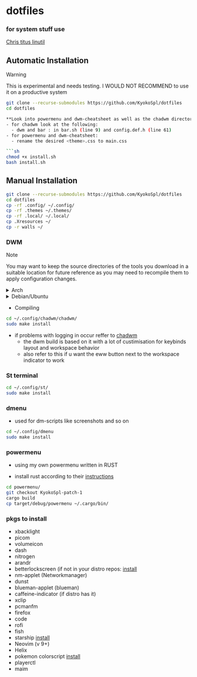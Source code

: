 # dotfiles

### for system stuff use
[Chris titus linutil](https://github.com/ChrisTitusTech/linutil)

## Automatic Installation
> [!WARNING]
> This is experimental and needs testing. I WOULD NOT RECOMMEND to use it on a productive system

``` sh
git clone --recurse-submodules https://github.com/KyokoSpl/dotfiles
cd dotfiles

**Look into powermenu and dwm-cheatsheet as well as the chadwm directories and choos ur themes**
- for chadwm look at the following:
  - dwm and bar : in bar.sh (line 9) and config.def.h (line 61)
- for powermenu and dwm-cheatsheet:
  - rename the desired <theme>.css to main.css

```sh
chmod +x install.sh
bash install.sh
```



## Manual Installation

```sh
git clone --recurse-submodules https://github.com/KyokoSpl/dotfiles
cd dotfiles
cp -rf .config/ ~/.config/
cp -rf .themes ~/.themes/
cp -rf .local/ ~/.local/
cp .Xresources ~/
cp -r walls ~/

```

### DWM

> [!NOTE]
> You may want to keep the source directories of the tools you download in a suitable location for future reference as you may need to recompile them to apply configuration changes.

<details>
  <summary>Arch</summary>

  Install dependencies:

  ```sh
  sudo pacman -S --needed base-devel extra/git extra/libx11 extra/libxcb extra/libxinerama extra/libxft extra/imlib2
  ```

  If you find yourself missing a library then this can usually be found by searching for the file name using pacman:

  ```sh
  $ pacman -F Xlib-xcb.h
  extra/libx11 1.6.12-1 [installed: 1.7.2-1]
  usr/include/X11/Xlib-xcb.h
  ```

</details>

<details>
  <summary>Debian/Ubuntu</summary>

  Install dependencies:

  ```sh
  sudo apt install build-essential git libx11-dev libx11-xcb-dev libxcb-res0-dev libxinerama-dev libxft-dev libimlib2-dev
  ```

  It is worth checking the version of gcc on debian based systems as they may come with older implementations that can result in compilation errors.

  ```sh
  gcc --version
  ```

  You would expect at least v8.x or above here.

  If you find yourself missing a library then this can usually be found by searching for the file name using apt-file, a tool that have to be installed separately:

  ```sh
  $ sudo apt install apt-file
  $ sudo apt-file update
  $ apt-file search xcb/res.h
  libxcb-res0-dev: /usr/include/xcb/res.h
  ```

</details>



- Compiling
```sh
cd ~/.config/chadwm/chadwm/
sudo make install
```

- if problems with logging in occur reffer to [chadwm](https://github.com/siduck/chadwm)
    - the dwm build is based on it with a lot of custimisation for keybinds layout and workspace behavior
    - also refer to this if u want the eww button next to the workspace indicator to work

### St terminal

```sh
cd ~/.config/st/
sudo make install
```
### dmenu
- used for dm-scripts like screenshots and so on
```sh
cd ~/.config/dmenu
sudo make install
```


### powermenu

- using my own powermenu written in RUST

- install rust according to their [instructions](https://www.rust-lang.org/tools/install)

```sh
cd powermenu/
git checkout KyokoSpl-patch-1
cargo build
cp target/debug/powermenu ~/.cargo/bin/
```


### pkgs to install
- xbacklight
- picom
- volumeicon
- dash
- nitrogen
- arandr
- betterlockscreen (if not in your distro repos: [install](https://github.com/betterlockscreen/betterlockscreen?tab=readme-ov-file#installation)
- nm-applet (Networkmanager)
- dunst
- blueman-applet (blueman)
- caffeine-indicator (if distro has it)
- xclip
- pcmanfm
- firefox
- code
- rofi
- fish
- starship [install](https://starship.rs/guide/)
- Neovim (v 9+)
- Helix
- pokemon colorscript [install](https://gitlab.com/phoneybadger/pokemon-colorscripts#on-other-distros-and-macos)
- playerctl
- maim

